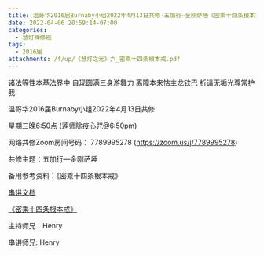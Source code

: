 ```yaml
---
title: 温哥华2016届Burnaby小组2022年4月13日共修-五加行—金刚萨埵《密乘十四条根本戒》
date: 2022-04-06 20:59:14-07:00
categories:
  - 慧灯禅修班
tags:
  - 2016届
attachments: /f/up/《慧灯之光》六_密乘十四条根本戒.pdf
---
```

诸法等性本基法界中 自现圆满三身游舞力 离障本来怙主龙钦巴 祈请无垢光尊常护我

温哥华2016届Burnaby小组2022年4月13日共修 

星期三晚6:50点 (莲师除疫心咒@6:50pm)

网络共修Zoom房间号码： 7789995278 (<https://zoom.us/j/7789995278>)

共修主题：五加行—金刚萨埵

备用参考资料：《密乘十四条根本戒》

[串讲文档](/f/up/密乘根本戒_henry.pptx)

[《密乘十四条根本戒》](/f/up/《慧灯之光》六_密乘十四条根本戒.pdf)

主持师兄：Henry

串讲师兄: Henry
